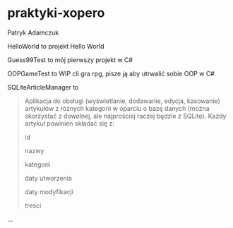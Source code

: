 # praktyki-xopero
Patryk Adamczuk

HelloWorld to projekt Hello World

Guess99Test to mój pierwszy projekt w C#

OOPGameTest to WIP cli gra rpg, pisze ją aby utrwalić sobie OOP w C#

SQLiteArticleManager to 
>Aplikacja do obsługi (wyświetlanie, dodawanie, edycja, kasowanie) artykułów z różnych kategorii w oparciu o bazę danych (można skorzystać z dowolnej, ale najprościej raczej będzie z SQLite). Każdy artykuł powinien składać się z:
>
>    id
>
>    nazwy
>
>    kategorii
>
>    daty utworzenia
>
>    daty modyfikacji
>
>    treści

...
